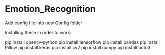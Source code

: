 # Emotion_Recognition

Add config file into new Config folder

Installing these in order to work:

pip install opencv-python
pip install tensorflow
pip install pandas
pip install Pillow
pip install keras
pip install cv2
pip install numpy
pip install boto3
